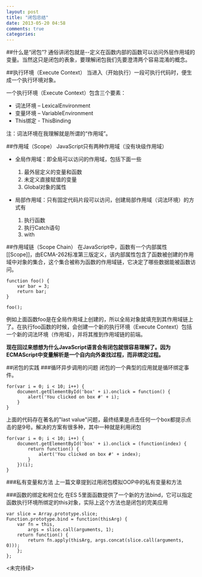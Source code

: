 ```yaml
---
layout: post
title: "闭包总结"
date: 2013-05-20 04:58
comments: true
categories: 
---
```

##什么是“闭包”?
通俗讲闭包就是--定义在函数内部的函数可以访问外层作用域的变量。当然这只是闭包的表象，要理解闭包我们先要澄清两个容易混淆的概念。

##执行环境（Execute Context）
当进入（开始执行）一段可执行代码时，便生成一个执行环境对象。

一个执行环境（Execute Context）包含三个要素：

* 词法环境 – LexicalEnvironment
* 变量环境 – VariableEnvironment
* This绑定 - ThisBinding

注：词法环境在我理解就是所谓的“作用域”。

##作用域（Scope）
JavaScript只有两种作用域（没有块级作用域）

* 全局作用域：即全局可以访问的作用域，包括下面一些    
  	1. 最外层定义的变量和函数
  	2. 未定义直接赋值的变量
  	3. Global对象的属性


* 局部作用域：只有固定代码片段可以访问，创建局部作用域（词法环境）的方式有
	1. 执行函数
	2. 执行Catch语句
	3. with
	
<!--more-->

##作用域链（Scope Chain）
在JavaScript中，函数有一个内部属性[[Scope]]，由ECMA-262标准第三版定义，该内部属性包含了函数被创建的作用域中对象的集合，这个集合被称为函数的作用域链，它决定了哪些数据能被函数访问。

```
function foo() {
	var bar = 3;
	return bar;
}

foo();
```
例如上面函数foo是在全局作用域上创建的，所以全局对象就填充到其作用域链上了。在执行foo函数的时候，会创建一个新的执行环境（Execute Context）包括一个新的词法环境（作用域），并将其推到作用域链的前端。

__现在回过来想想为什么JavaScript语言会有闭包就很容易理解了。因为ECMAScript中变量解析是一个自内向外查找过程，而非绑定过程。__

##闭包的实践
###循环异步调用的问题
闭包的一个典型的应用就是循环绑定事件。
```
for(var i = 0; i < 10; i++) {
	document.getElementById('box' + i).onclick = function() {
		alert('You clicked on box #' + i);
	}
}
```
上面的代码存在著名的"last value"问题，最终结果是点击任何一个box都提示点击的是9号。解决的方案有很多种，其中一种就是利用闭包
```
for(var i = 0; i < 10; i++) {
	document.getElementById('box' + i).onclick = (function(index) {
		return function() {
			alert('You clicked on box #' + index);
		}
	})(i);
}
```
###私有变量和方法
上一篇文章提到过用闭包模拟OOP中的私有变量和方法

###函数的绑定和柯立化
在ES 5里面函数提供了一个新的方法bind，它可以指定函数执行环境所绑定的this对象，实际上这个方法也是闭包的完美应用
```
var slice = Array.prototype.slice;
Function.prototype.bind = function(thisArg) {
	var fn = this,
		args = slice.call(arguments, 1);
	return function() {
		return fn.apply(thisArg, args.concat(slice.call(arguments, 0)));
	};
};
```
<未完待续>